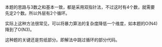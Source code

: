 本题的思路与3数之和基本一致，都是采用双指针法，不过这时有4个数，就需要先定2个数。所以外层有2个循环。

实际上这种方法很常见，可以将暴力算法的复杂度降低一个维度，如本题的O(N4)降到了O(N3)。

这种题的关键还是剪纸部分。即解法中跳过循环的部分代码。